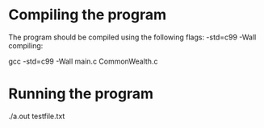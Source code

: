 
# Compiling the program
The program should be compiled using the following flags: -std=c99 -Wall
compiling:

gcc -std=c99 -Wall main.c CommonWealth.c 



# Running the program

./a.out testfile.txt
